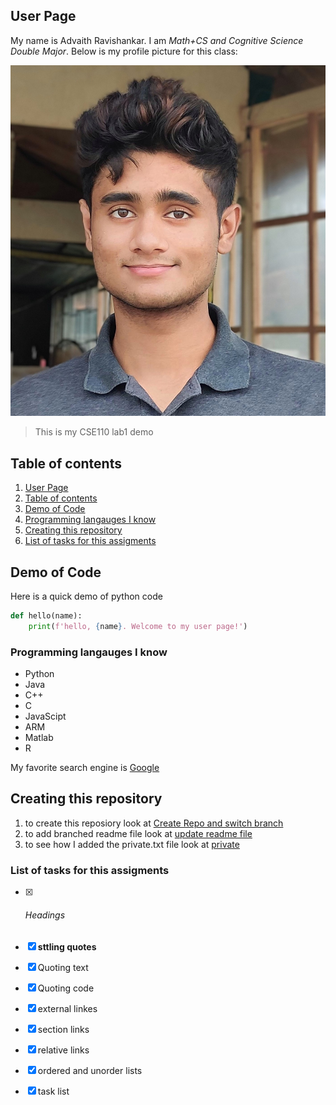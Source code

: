 ## User Page

My name is Advaith Ravishankar. I am *_Math+CS and Cognitive Science Double Major_*. Below is my profile picture for this class:

<img src="images/profilepic.jpg">

> This is my CSE110 lab1 demo

## Table of contents
1. [User Page](#user-page)
2. [Table of contents](#table-of-contents)
3. [Demo of Code](#demo-of-code)
4. [Programming langauges I know](#programming-langauges-i-know)
5. [Creating this repository](#creeating-this-repository)
6. [List of tasks for this assigments](#list-of-tasks-for-this-assigments)

## Demo of Code
Here is a quick demo of python code

```python
def hello(name):
    print(f'hello, {name}. Welcome to my user page!')
```

### Programming langauges I know
- Python
- Java
- C++
- C
- JavaScipt
- ARM
- Matlab
- R

My favorite search engine is  [Google](https://www.google.com/)

## Creating this repository
1. to create this reposiory look at [Create Repo and switch branch](screenshots/Create_repo_and_switch_branch.png)
2. to add branched readme file look at [update readme file](screenshots/Update_readme_file.png)
3. to see how I added the private.txt file look at [private](screenshots/Added_private_and_gitignore.png)

### List of tasks for this assigments
- [x] ###### Headings
- [x] **sttling quotes**
- [x] Quoting text
- [x] Quoting code
- [x] external linkes
- [x] section links
- [x] relative links
- [x] ordered and unorder lists
- [x] task list





